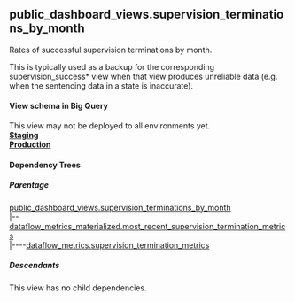 ## public_dashboard_views.supervision_terminations_by_month
Rates of successful supervision terminations by month.

This is typically used as a backup for the corresponding supervision_success* view when that view produces unreliable data (e.g. when the sentencing data in a state is inaccurate).

#### View schema in Big Query
This view may not be deployed to all environments yet.<br/>
[**Staging**](https://console.cloud.google.com/bigquery?pli=1&p=recidiviz-staging&page=table&project=recidiviz-staging&d=public_dashboard_views&t=supervision_terminations_by_month)
<br/>
[**Production**](https://console.cloud.google.com/bigquery?pli=1&p=recidiviz-123&page=table&project=recidiviz-123&d=public_dashboard_views&t=supervision_terminations_by_month)
<br/>

#### Dependency Trees

##### Parentage
[public_dashboard_views.supervision_terminations_by_month](../public_dashboard_views/supervision_terminations_by_month.md) <br/>
|--[dataflow_metrics_materialized.most_recent_supervision_termination_metrics](../dataflow_metrics_materialized/most_recent_supervision_termination_metrics.md) <br/>
|----[dataflow_metrics.supervision_termination_metrics](../../metrics/supervision/supervision_termination_metrics.md) <br/>


##### Descendants
This view has no child dependencies.
